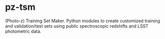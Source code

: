 # pz-tsm
(Photo-z) Training Set Maker. Python modules to create customized training and validation/test sets using public spectroscopic redshifts and LSST photometric data. 

